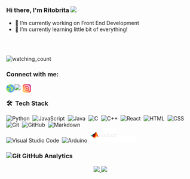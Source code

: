 ### Hi there, I'm Ritobrita <img src="https://media.giphy.com/media/VgCDAzcKvsR6OM0uWg/giphy.gif" width="50" />
- 🔭 I’m currently working on Front End Development <br>
- 🌱 I’m currently learning little bit of everything!
<!-- - 👯 I’m looking to collaborate on ... -->
<!-- - 🤔 I’m looking for help with ... -->
<!-- - 💬 Ask me about ... -->
<!-- - 📫 How to reach me:  -->
<!-- - 😄 Pronouns: ... -->
<!-- - ⚡ Fun fact: ... -->
<br>
<p align="left"> 
  <br>
<img src="https://komarev.com/ghpvc/?username=RitobritaDe&color=brightgreen" alt="watching_count" />
</p>

### Connect with me:
[<img align="left" width="22px" src="https://github.com/RitobritaDe/RitobritaDe/blob/5a15cb8b5dcea5a3b651f7e781c248b6996f8125/globe.png" />][website]
[<img align="left" width="22px" src="https://www.vectorlogo.zone/logos/linkedin/linkedin-icon.svg" />][linkedin]
[<img align="left" width="22px" src="https://github.com/RitobritaDe/RitobritaDe/blob/23f170bdf6958944b0fb50bdc5ee2bfa8fe2d384/instagram.png" />][instagram]

<br />

### 🛠 &nbsp;Tech Stack

![Python](https://img.shields.io/badge/-Python-05122A?style=flat&logo=python)&nbsp;
![JavaScript](https://img.shields.io/badge/-JavaScript-05122A?style=flat&logo=javascript)&nbsp;
![Java](https://img.shields.io/badge/-Java-05122A?style=flat&logo=Java&logoColor=FFA518)&nbsp;
![C](https://img.shields.io/badge/-C-05122A?style=flat&logo=C&logoColor=A8B9CC)&nbsp;
![C++](https://img.shields.io/badge/-C++-05122A?style=flat&logo=C%2B%2B&logoColor=00599C)&nbsp;
![React](https://img.shields.io/badge/-React-05122A?style=flat&logo=react)&nbsp;
![HTML](https://img.shields.io/badge/-HTML-05122A?style=flat&logo=HTML5)&nbsp;
![CSS](https://img.shields.io/badge/-CSS-05122A?style=flat&logo=CSS3&logoColor=1572B6)&nbsp;
![Git](https://img.shields.io/badge/-Git-05122A?style=flat&logo=git)&nbsp;
![GitHub](https://img.shields.io/badge/-GitHub-05122A?style=flat&logo=github)&nbsp;
![Markdown](https://img.shields.io/badge/-Markdown-05122A?style=flat&logo=markdown)\
![Visual Studio Code](https://img.shields.io/badge/-Visual%20Studio%20Code-05122A?style=flat&logo=visual-studio-code&logoColor=007ACC)&nbsp;
![Arduino](https://img.shields.io/badge/-Arduino-05122A?style=flat&logo=arduino)&nbsp;
<img alt="MATLAB" width="70px" src="https://github.com/RitobritaDe/RitobritaDe/blob/46ec1af0993599a0dbae6bbb427b4d43ae067177/MATLAB.png" />
<img alt="Unity3D" margin-top = "2px" width="50px" src="https://github.com/RitobritaDe/RitobritaDe/blob/039c1f4772bf8eb4f4185fe6dfeeae363706ea6b/unity3d.png" />


### <img src="https://media.giphy.com/media/W5eoZHPpUx9sapR0eu/giphy.gif" width="30px" alt="Git"/>&nbsp;GitHub Analytics

<p align="center">
<a href="https://github.com/RitobritaDe">
  <img height="180em" src="https://github-readme-stats-eight-theta.vercel.app/api?username=RitobritaDe&show_icons=true&theme=algolia&include_all_commits=true&count_private=true"/>
  <img height="180em" src="https://github-readme-stats-eight-theta.vercel.app/api/top-langs/?username=RitobritaDe&layout=compact&langs_count=8&theme=algolia"/>
</a>
</p>

[website]: https://ritobritade.github.io/
[instagram]: https://www.instagram.com/ritobrita.de/
[linkedin]: https://www.linkedin.com/in/ritobrita-de/

